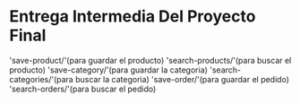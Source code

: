 # Entrega Intermedia Del Proyecto Final

'save-product/'(para guardar el producto)
'search-products/'(para buscar el producto)
'save-category/'(para guardar la categoria)
'search-categories/'(para buscar la categoria)
'save-order/'(para guardar el pedido)
'search-orders/'(para buscar el pedido)


